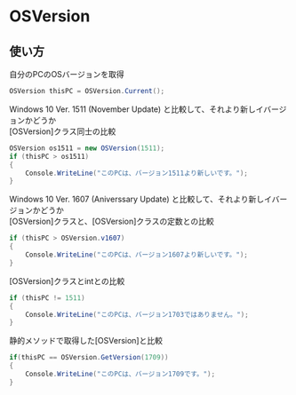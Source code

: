 # OSVersion

## 使い方

自分のPCのOSバージョンを取得
```csharp
OSVersion thisPC = OSVersion.Current();
```

Windows 10 Ver. 1511 (November Update) と比較して、それより新しイバージョンかどうか  
&lbrack;OSVersion&rbrack;クラス同士の比較
```csharp
OSVersion os1511 = new OSVersion(1511);
if (thisPC > os1511)
{
    Console.WriteLine("このPCは、バージョン1511より新しいです。");
}
```

Windows 10 Ver. 1607 (Aniverssary Update) と比較して、それより新しイバージョンかどうか  
&lbrack;OSVersion&rbrack;クラスと、&lbrack;OSVersion&rbrack;クラスの定数との比較
```csharp
if (thisPC > OSVersion.v1607)
{
    Console.WriteLine("このPCは、バージョン1607より新しいです。");
}
```

&lbrack;OSVersion&rbrack;クラスとintとの比較
```csharp
if (thisPC != 1511)
{
    Console.WriteLine("このPCは、バージョン1703ではありません。");
}
```

静的メソッドで取得した&lbrack;OSVersion&rbrack;と比較
```powershell
if(thisPC == OSVersion.GetVersion(1709))
{
    Console.WriteLine("このPCは、バージョン1709です。");
}
```
